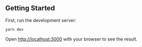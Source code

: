 ## Getting Started

First, run the development server:

```bash
yarn dev
```

Open [http://localhost:3000](http://localhost:3000) with your browser to see the result.
